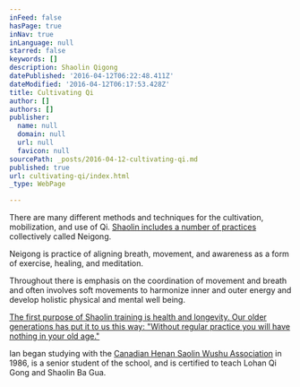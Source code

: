 ```yaml
---
inFeed: false
hasPage: true
inNav: true
inLanguage: null
starred: false
keywords: []
description: Shaolin Qigong
datePublished: '2016-04-12T06:22:48.411Z'
dateModified: '2016-04-12T06:17:53.428Z'
title: Cultivating Qi
author: []
authors: []
publisher:
  name: null
  domain: null
  url: null
  favicon: null
sourcePath: _posts/2016-04-12-cultivating-qi.md
published: true
url: cultivating-qi/index.html
_type: WebPage

---
```

There are many different methods and techniques for the cultivation, mobilization, and use of Qi. [﻿Shaolin includes a number of practices][0] collectively called Neigong. 

Neigong is practice of aligning breath, movement, and awareness as a form of exercise, healing, and meditation.

[][0]

Throughout there is emphasis on the coordination of movement and breath and often involves soft movements to harmonize inner and outer energy and develop holistic physical and mental well being.​​

[][0]

[The first purpose of Shaolin training is health and longevity. Our older generations has put it to us this way: "Without regular practice you will have nothing in your old age."][0]

[][0][][0]

Ian began studying with the [Canadian Henan Saolin Wushu Association][1] in 1986, is a senior student of the school, and is certified to teach Lohan Qi Gong and Shaolin Ba Gua.



[0]: http://www.bbc.co.uk/news/health-20026099
[1]: http://www.shaolinwushu.com/